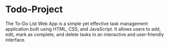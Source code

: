 # Todo-Project
The To-Do List Web App is a simple yet effective task management application built using HTML, CSS, and JavaScript. It allows users to add, edit, mark as complete, and delete tasks in an interactive and user-friendly interface.
